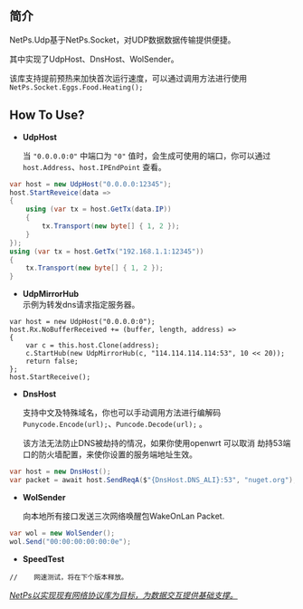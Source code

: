 ﻿## 简介

NetPs.Udp基于NetPs.Socket，对UDP数据数据传输提供便捷。

其中实现了UdpHost、DnsHost、WolSender。

该库支持提前预热来加快首次运行速度，可以通过调用方法进行使用 `NetPs.Socket.Eggs.Food.Heating();`
## How To Use?

- **UdpHost**
  
  当 `"0.0.0.0:0"` 中端口为 `"0"` 值时，会生成可使用的端口，你可以通过`host.Address`、`host.IPEndPoint` 查看。
```csharp
var host = new UdpHost("0.0.0.0:12345");
host.StartReveice(data =>
{
    using (var tx = host.GetTx(data.IP))
    {
        tx.Transport(new byte[] { 1, 2 });
    }
});
using (var tx = host.GetTx("192.168.1.1:12345"))
{
    tx.Transport(new byte[] { 1, 2 });
}
```

- **UdpMirrorHub**  
示例为转发dns请求指定服务器。
```
var host = new UdpHost("0.0.0.0:0");
host.Rx.NoBufferReceived += (buffer, length, address) =>
{
    var c = this.host.Clone(address);
    c.StartHub(new UdpMirrorHub(c, "114.114.114.114:53", 10 << 20));
    return false;
};
host.StartReceive();
```

- **DnsHost**
  
  支持中文及特殊域名，你也可以手动调用方法进行编解码 `Punycode.Encode(url);`、`Puncode.Decode(url);` 。

  该方法无法防止DNS被劫持的情况，如果你使用openwrt 可以取消 劫持53端口的防火墙配置，来使你设置的服务端地址生效。

```csharp
var host = new DnsHost();
var packet = await host.SendReqA($"{DnsHost.DNS_ALI}:53", "nuget.org");
```

- **WolSender**
    
    向本地所有接口发送三次网络唤醒包WakeOnLan Packet.
```csharp
var wol = new WolSender();
wol.Send("00:00:00:00:00:0e");
```

- **SpeedTest**
    

```
//    网速测试，将在下个版本释放。
```

*<u>NetPs以实现现有网络协议库为目标，为数据交互提供基础支撑。</u>*